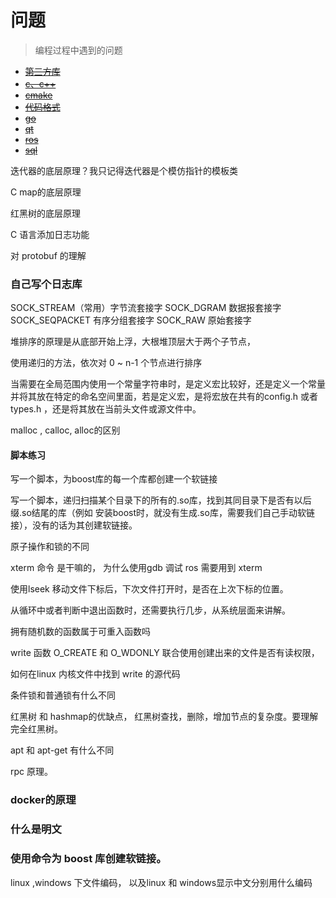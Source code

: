 # 问题
> 编程过程中遇到的问题

* ~~[第三方库](./3rdlibs/issues.md)~~
* ~~[c、c++](./c&c++/issues.md)~~
* ~~[cmake](./cmake/issues.md)~~
* ~~[代码格式](./format/issues.md)~~
* ~~[go](./go/issues.md)~~
* ~~[qt](./qt/issues.md)~~
* ~~[ros](./ros/issues.md)~~
* ~~[sql](./sql/issues.md)~~


迭代器的底层原理？我只记得迭代器是个模仿指针的模板类

C  map的底层原理

红黑树的底层原理

C 语言添加日志功能

对 protobuf 的理解

### 自己写个日志库

SOCK_STREAM（常用）字节流套接字
SOCK_DGRAM 数据报套接字
SOCK_SEQPACKET 有序分组套接字
SOCK_RAW 原始套接字



堆排序的原理是从底部开始上浮，大根堆顶层大于两个子节点，

使用递归的方法，依次对 0 ~ n-1 个节点进行排序



当需要在全局范围内使用一个常量字符串时，是定义宏比较好，还是定义一个常量并将其放在特定的命名空间里面，若是定义宏，是将宏放在共有的config.h 或者 types.h ，还是将其放在当前头文件或源文件中。



malloc , calloc, alloc的区别



#### 脚本练习

写一个脚本，为boost库的每一个库都创建一个软链接



写一个脚本，递归扫描某个目录下的所有的.so库，找到其同目录下是否有以后缀.so结尾的库（例如 安装boost时，就没有生成.so库，需要我们自己手动软链接），没有的话为其创建软链接。



原子操作和锁的不同



xterm 命令 是干嘛的， 为什么使用gdb 调试 ros 需要用到 xterm



使用lseek 移动文件下标后，下次文件打开时，是否在上次下标的位置。



从循环中或者判断中退出函数时，还需要执行几步，从系统层面来讲解。



拥有随机数的函数属于可重入函数吗



write 函数 O_CREATE 和 O_WDONLY 联合使用创建出来的文件是否有读权限，



如何在linux 内核文件中找到 write 的源代码


条件锁和普通锁有什么不同


红黑树 和 hashmap的优缺点， 红黑树查找，删除，增加节点的复杂度。要理解完全红黑树。

apt 和 apt-get 有什么不同

rpc 原理。

### docker的原理

### 什么是明文

### 使用命令为 boost 库创建软链接。



linux ,windows 下文件编码， 以及linux 和 windows显示中文分别用什么编码